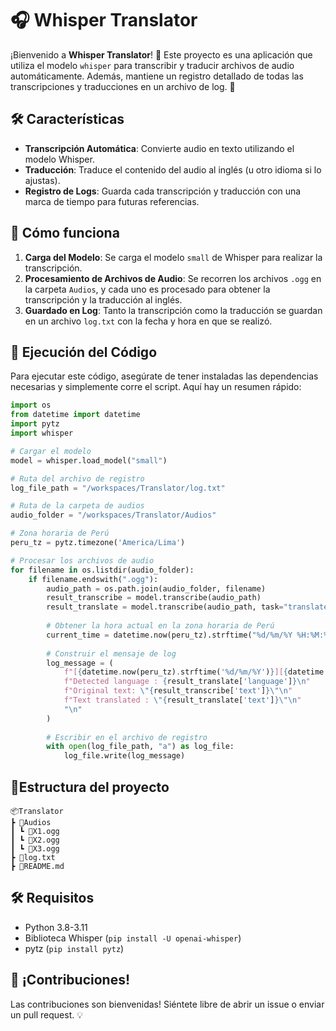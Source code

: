 # 🎧 Whisper Translator

¡Bienvenido a **Whisper Translator**! 🚀 Este proyecto es una aplicación que utiliza el modelo `whisper` para transcribir y traducir archivos de audio automáticamente. Además, mantiene un registro detallado de todas las transcripciones y traducciones en un archivo de log. 📜

## 🛠️ Características

- **Transcripción Automática**: Convierte audio en texto utilizando el modelo Whisper.
- **Traducción**: Traduce el contenido del audio al inglés (u otro idioma si lo ajustas).
- **Registro de Logs**: Guarda cada transcripción y traducción con una marca de tiempo para futuras referencias.

## 📝 Cómo funciona

1. **Carga del Modelo**: Se carga el modelo `small` de Whisper para realizar la transcripción.
2. **Procesamiento de Archivos de Audio**: Se recorren los archivos `.ogg` en la carpeta `Audios`, y cada uno es procesado para obtener la transcripción y la traducción al inglés.
3. **Guardado en Log**: Tanto la transcripción como la traducción se guardan en un archivo `log.txt` con la fecha y hora en que se realizó.

## 🚀 Ejecución del Código

Para ejecutar este código, asegúrate de tener instaladas las dependencias necesarias y simplemente corre el script. Aquí hay un resumen rápido:

```python
import os
from datetime import datetime
import pytz
import whisper

# Cargar el modelo
model = whisper.load_model("small")

# Ruta del archivo de registro
log_file_path = "/workspaces/Translator/log.txt"

# Ruta de la carpeta de audios
audio_folder = "/workspaces/Translator/Audios"

# Zona horaria de Perú
peru_tz = pytz.timezone('America/Lima')

# Procesar los archivos de audio
for filename in os.listdir(audio_folder):
    if filename.endswith(".ogg"):
        audio_path = os.path.join(audio_folder, filename)
        result_transcribe = model.transcribe(audio_path)
        result_translate = model.transcribe(audio_path, task="translate")
        
        # Obtener la hora actual en la zona horaria de Perú
        current_time = datetime.now(peru_tz).strftime("%d/%m/%Y %H:%M:%S")
        
        # Construir el mensaje de log
        log_message = (
            f"[{datetime.now(peru_tz).strftime('%d/%m/%Y')}][{datetime.now(peru_tz).strftime('%H:%M:%S')}]\n"
            f"Detected language : {result_translate['language']}\n"
            f"Original text: \"{result_transcribe['text']}\"\n"
            f"Text translated : \"{result_translate['text']}\"\n"
            "\n"
        )
        
        # Escribir en el archivo de registro
        with open(log_file_path, "a") as log_file:
            log_file.write(log_message)
```

## 📁Estructura del proyecto

`📦Translator`  
`┣ 📂Audios`  
`┃ ┗ 📜X1.ogg`  
`┃ ┗ 📜X2.ogg`  
`┃ ┗ 📜X3.ogg`  
`┣ 📜log.txt`  
`┣ 📜README.md`  

## 🛠️ Requisitos

- Python 3.8-3.11
- Biblioteca Whisper (`pip install -U openai-whisper`)
- pytz (`pip install pytz`)

## 🌟 ¡Contribuciones!

Las contribuciones son bienvenidas! Siéntete libre de abrir un issue o enviar un pull request. 💡
